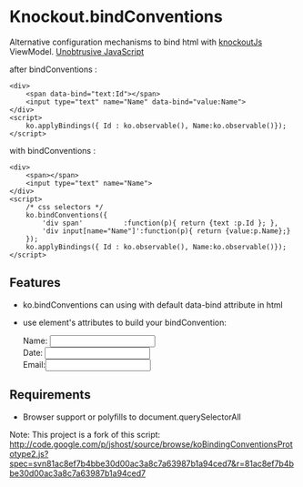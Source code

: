 # Knockout.bindConventions

Alternative configuration mechanisms to bind html with [knockoutJs](http://knockoutjs.com/) ViewModel.
[Unobtrusive JavaScript](http://en.wikipedia.org/wiki/Unobtrusive_JavaScript)

after bindConventions :

	<div>
		<span data-bind="text:Id"></span>
		<input type="text" name="Name" data-bind="value:Name">
	</div>
	<script>
		ko.applyBindings({ Id : ko.observable(), Name:ko.observable()});
	</script>

with bindConventions :

	<div>
		<span></span>
		<input type="text" name="Name">
	</div>
	<script>
		/* css selectors */
		ko.bindConventions({
			'div span'		    :function(p){ return {text :p.Id }; },
			'div input[name="Name"]':function(p){ return {value:p.Name};}
		});
		ko.applyBindings({ Id : ko.observable(), Name:ko.observable()});
	</script>

	
Features
---
- ko.bindConventions can using with default data-bind attribute in html
- use element's attributes to build your bindConvention: 
		
	<div data-bind="with:person">
		<input type="hidden" name="Id">
		Name: <input type="text" name="Name">   <br>
		Date: <input type="text" name="Date">   <br>
		Email:<input type="email" name="Email"> <br>
	</div>
	<script>
		/* css selectors */
		ko.bindConventions({
			'input[name]' : function(person, element){ 
				return {value: person[element.name] };
			}
		});
		var vm = {
			person:ko.observable(
				{ Id : ko.observable(), Name:ko.observable(), Date:ko.observable(), Email:ko.observable() }
			)
		};
		ko.applyBindings(vm);
	</script>
	

Requirements
---
- Browser support or polyfills to document.querySelectorAll
 
 
Note:
This project is a fork of this script: 
http://code.google.com/p/jshost/source/browse/koBindingConventionsPrototype2.js?spec=svn81ac8ef7b4bbe30d00ac3a8c7a63987b1a94ced7&r=81ac8ef7b4bbe30d00ac3a8c7a63987b1a94ced7 